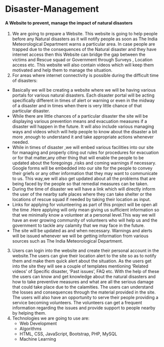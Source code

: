 # Disaster-Management
 #### A Website to prevent, manage the impact of natural disasters
1. We are going to prepare a Website. This website is going to help people before any Natural disasters as it will notify people as soon as The India Meteorological Department warns a particular area. In case people are trapped due to the consequences of the Natural disaster and they have internet access then this Website can bridge the gap between the victims and Rescue squad or Government through Surveys , Location access etc. This website will also contain videos which will keep them motivated and help them to manage the situation.
2. For areas where internet connectivity is possible during the difficult time of disasters:
- Basically we will be creating a website where we will be having various portals for various natural disasters.  Each disaster portal will be acting specifically different in times of alert or warning or even in the midway of a disaster and in times when there is very little chance of that particular disaster.
- While there are little chances of a particular disaster the site will be displaying various prevention means and evacuation measures if a disaster will happen in the future. It will also include various managing ways and videos which will help people to know about the disaster a bit more ,enough to understand it and take appropriate actions whenever needed.
- While in times of disaster ,we will embed various facilities into our site for managing and properly citing out rules for procedures for evacuation or for that matter,any other thing that will enable the people to be updated about the foregoings ,risks and coming warnings if necessary.
Google forms will be embedded into our site for the people to convey their griefs or any other information that they may want to communicate to us. This way,we will also get updated about all the problems that are being faced by the people so that remedial measures can be taken.
- During the time of disaster we will have a link which will directly inform the user of the nearby safe places where they can take shelter or the locations of rescue squad if needed by taking their location as input.
- Links for applying for volunteering as part of this project  will be open all the time .Here applying will only mean giving us sufficient information so that we minimally know a volunteer at a personal level.This way we will have an ever growing community of volunteers who will help us and the government to tackle any calamity that we may face in the future.
- The site will be updated as and when necessary. Warnings and alerts will be issued whenever we will be getting information from various sources such as The India Meteorological Department. 
3. Users can login into the website and create their personal account in the website.The users can give their location alert to the site so as to notify them and make them quick alert about the situation. As the users get into the site they will see a couple of templates mentioning ‘Related videos’ of Specific disaster, ‘Past issues’, FAQ etc. With the help of these the users can know and get knowledge about the natural disasters and how to take preventive measures and what are all the serious damage that could take place due to the calamities. The users can understand the losses and consequences through the material provided in the site.
        The users will also have an opportunity to serve their people providing a service becoming volunteers. The volunteers can get a frequent information regarding the issues and provide support to people nearby by helping them.
4. Technologies we are going to use are:
      - Web Development
      - Algorithms
      - HTML, CSS, JavaScript, Bootstrap, PHP, MySQL
      - Machine Learning 


       
